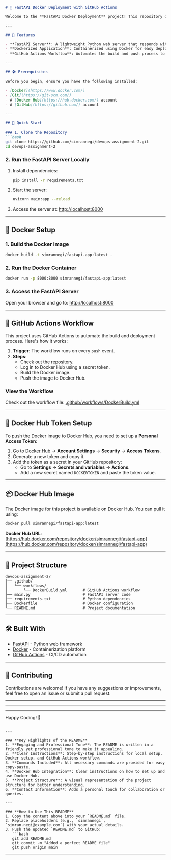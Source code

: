 
```markdown
# 🚀 FastAPI Docker Deployment with GitHub Actions

Welcome to the **FastAPI Docker Deployment** project! This repository demonstrates how to automate the creation and deployment of a Dockerized FastAPI application using **GitHub Actions**. Whether you're a DevOps enthusiast or a developer looking to streamline your CI/CD pipeline, this project is for you!

---

## 🌟 Features

- **FastAPI Server**: A lightweight Python web server that responds with JSON data.
- **Dockerized Application**: Containerized using Docker for easy deployment and scalability.
- **GitHub Actions Workflow**: Automates the build and push process to Docker Hub on every `push` event.

---

## 🛠️ Prerequisites

Before you begin, ensure you have the following installed:

- [Docker](https://www.docker.com/)
- [Git](https://git-scm.com/)
- A [Docker Hub](https://hub.docker.com/) account
- A [GitHub](https://github.com/) account

---

## 🚀 Quick Start

### 1. Clone the Repository
```bash
git clone https://github.com/simrannegi/devops-assignment-2.git
cd devops-assignment-2
```

### 2. Run the FastAPI Server Locally
1. Install dependencies:
   ```bash
   pip install -r requirements.txt
   ```
2. Start the server:
   ```bash
   uvicorn main:app --reload
   ```
3. Access the server at: [http://localhost:8000](http://localhost:8000)

---

## 🐳 Docker Setup

### 1. Build the Docker Image
```bash
docker build -t simrannegi/fastapi-app:latest .
```

### 2. Run the Docker Container
```bash
docker run -p 8000:8000 simrannegi/fastapi-app:latest
```

### 3. Access the FastAPI Server
Open your browser and go to: [http://localhost:8000](http://localhost:8000)

---

## 🤖 GitHub Actions Workflow

This project uses GitHub Actions to automate the build and deployment process. Here's how it works:

1. **Trigger**: The workflow runs on every `push` event.
2. **Steps**:
   - Check out the repository.
   - Log in to Docker Hub using a secret token.
   - Build the Docker image.
   - Push the image to Docker Hub.

### View the Workflow
Check out the workflow file: [.github/workflows/DockerBuild.yml](.github/workflows/DockerBuild.yml)

---

## 🔐 Docker Hub Token Setup

To push the Docker image to Docker Hub, you need to set up a **Personal Access Token**:

1. Go to [Docker Hub](https://hub.docker.com/) → **Account Settings** → **Security** → **Access Tokens**.
2. Generate a new token and copy it.
3. Add the token as a secret in your GitHub repository:
   - Go to **Settings** → **Secrets and variables** → **Actions**.
   - Add a new secret named `DOCKERTOKEN` and paste the token value.

---

## 📦 Docker Hub Image

The Docker image for this project is available on Docker Hub. You can pull it using:

```bash
docker pull simrannegi/fastapi-app:latest
```

**Docker Hub URL**: [https://hub.docker.com/repository/docker/simrannegi/fastapi-app](https://hub.docker.com/repository/docker/simrannegi/fastapi-app)

---

## 📂 Project Structure

```
devops-assignment-2/
├── .github/
│   └── workflows/
│       └── DockerBuild.yml       # GitHub Actions workflow
├── main.py                       # FastAPI server code
├── requirements.txt              # Python dependencies
├── Dockerfile                    # Docker configuration
└── README.md                     # Project documentation
```

---

## 🛠️ Built With

- [FastAPI](https://fastapi.tiangolo.com/) - Python web framework
- [Docker](https://www.docker.com/) - Containerization platform
- [GitHub Actions](https://github.com/features/actions) - CI/CD automation

---

## 🙌 Contributing

Contributions are welcome! If you have any suggestions or improvements, feel free to open an issue or submit a pull request.

---

---

---

Happy Coding! 🎉
```

---

### **Key Highlights of the README**
1. **Engaging and Professional Tone**: The README is written in a friendly yet professional tone to make it appealing.
2. **Clear Instructions**: Step-by-step instructions for local setup, Docker setup, and GitHub Actions workflow.
3. **Commands Included**: All necessary commands are provided for easy copy-paste.
4. **Docker Hub Integration**: Clear instructions on how to set up and use Docker Hub.
5. **Project Structure**: A visual representation of the project structure for better understanding.
6. **Contact Information**: Adds a personal touch for collaboration or queries.

---

### **How to Use This README**
1. Copy the content above into your `README.md` file.
2. Replace placeholders (e.g., `simrannegi`, `simran.negi@example.com`) with your actual details.
3. Push the updated `README.md` to GitHub:
   ```bash
   git add README.md
   git commit -m "Added a perfect README file"
   git push origin main
   ```

---
